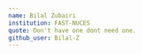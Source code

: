```yaml
---
name: Bilal Zubairi
institution: FAST-NUCES
quote: Don't have one dont need one.
github_user: Bilal-Z
---
```

